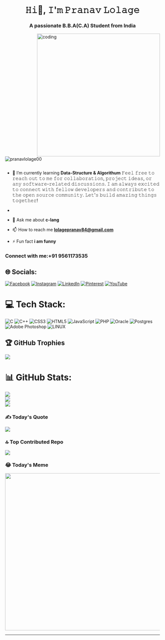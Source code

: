 
<h1 align="center">𝙷𝚒👋, 𝙸'𝚖 𝙿𝚛𝚊𝚗𝚊𝚟 𝙻𝚘𝚕𝚊𝚐𝚎</h1>
<h3 align="center">A passionate B.B.A(C.A) Student from India</h3>
<img align="right" alt="coding" width="400" src="https://camo.githubusercontent.com/c1dcb74cc1c1835b1d716f5051499a2814c683c806b15f04b0eba492863703e9/68747470733a2f2f63646e2e6472696262626c652e636f6d2f75736572732f3733303730332f73637265656e73686f74732f363538313234332f6176656e746f2e676966">
<center>
<p align="left"> <img src="https://komarev.com/ghpvc/?username=pranavlolage00&label=Profile%20views&color=0e75b6&style=flat" alt="pranavlolage00" /> </p>
</center>
<p align="left"> <a href="https://twitter.com/" target="blank"><img src="https://img.shields.io/twitter/follow/?logo=twitter&stfor-the-badgeyle=" alt="" /></a> </p>

- 🌱 I’m currently learning  **Data-Structure & Algorithum** 𝙵𝚎𝚎𝚕 𝚏𝚛𝚎𝚎 𝚝𝚘 𝚛𝚎𝚊𝚌𝚑 𝚘𝚞𝚝 𝚝𝚘 𝚖𝚎 𝚏𝚘𝚛 𝚌𝚘𝚕𝚕𝚊𝚋𝚘𝚛𝚊𝚝𝚒𝚘𝚗, 𝚙𝚛𝚘𝚓𝚎𝚌𝚝 𝚒𝚍𝚎𝚊𝚜, 𝚘𝚛 𝚊𝚗𝚢 𝚜𝚘𝚏𝚝𝚠𝚊𝚛𝚎-𝚛𝚎𝚕𝚊𝚝𝚎𝚍 𝚍𝚒𝚜𝚌𝚞𝚜𝚜𝚒𝚘𝚗𝚜. 𝙸 𝚊𝚖 𝚊𝚕𝚠𝚊𝚢𝚜 𝚎𝚡𝚌𝚒𝚝𝚎𝚍 𝚝𝚘 𝚌𝚘𝚗𝚗𝚎𝚌𝚝 𝚠𝚒𝚝𝚑 𝚏𝚎𝚕𝚕𝚘𝚠 𝚍𝚎𝚟𝚎𝚕𝚘𝚙𝚎𝚛𝚜 𝚊𝚗𝚍 𝚌𝚘𝚗𝚝𝚛𝚒𝚋𝚞𝚝𝚎 𝚝𝚘 𝚝𝚑𝚎 𝚘𝚙𝚎𝚗 𝚜𝚘𝚞𝚛𝚌𝚎 𝚌𝚘𝚖𝚖𝚞𝚗𝚒𝚝𝚢. 𝙻𝚎𝚝'𝚜 𝚋𝚞𝚒𝚕𝚍 𝚊𝚖𝚊𝚣𝚒𝚗𝚐 𝚝𝚑𝚒𝚗𝚐𝚜 𝚝𝚘𝚐𝚎𝚝𝚑𝚎𝚛!
*
- 💬 Ask me about **c-lang**

- 📫 How to reach me **lolagepranav84@gmail.com**

- ⚡ Fun fact **i am funny**

<h3 align="left">Connect with me:+91 9561173535</h3>

## 🌐 Socials:
[![Facebook](https://img.shields.io/badge/Facebook-%231877F2.svg?logo=Facebook&logoColor=white)](https://facebook.com/https://www.facebook.com/pranav.lolage.16?mibextid=ZbWKwL) [![Instagram](https://img.shields.io/badge/Instagram-%23E4405F.svg?logo=Instagram&logoColor=white)](https://instagram.com/mr__pranav_sonar00) [![LinkedIn](https://img.shields.io/badge/LinkedIn-%230077B5.svg?logo=linkedin&logoColor=white)](https://linkedin.com/in/https://www.linkedin.com/in/pranav-lolage-a891b0280) [![Pinterest](https://img.shields.io/badge/Pinterest-%23E60023.svg?logo=Pinterest&logoColor=white)](https://pinterest.com/lolagepranav84@gmail.com) [![YouTube](https://img.shields.io/badge/YouTube-%23FF0000.svg?logo=YouTube&logoColor=white)](https://youtube.com/@@pranavlolage00) 

# 💻 Tech Stack:
![C](https://img.shields.io/badge/c-%2300599C.svg?style=plastic&logo=c&logoColor=white) ![C++](https://img.shields.io/badge/c++-%2300599C.svg?style=plastic&logo=c%2B%2B&logoColor=white) ![CSS3](https://img.shields.io/badge/css3-%231572B6.svg?style=plastic&logo=css3&logoColor=white) ![HTML5](https://img.shields.io/badge/html5-%23E34F26.svg?style=plastic&logo=html5&logoColor=white) ![JavaScript](https://img.shields.io/badge/javascript-%23323330.svg?style=plastic&logo=javascript&logoColor=%23F7DF1E) ![PHP](https://img.shields.io/badge/php-%23777BB4.svg?style=plastic&logo=php&logoColor=white) ![Oracle](https://img.shields.io/badge/Oracle-F80000?style=plastic&logo=oracle&logoColor=white) ![Postgres](https://img.shields.io/badge/postgres-%23316192.svg?style=plastic&logo=postgresql&logoColor=white) ![Adobe Photoshop](https://img.shields.io/badge/adobephotoshop-%2331A8FF.svg?style=plastic&logo=adobephotoshop&logoColor=white) ![LINUX](https://img.shields.io/badge/Linux-FCC624?style=plastic&logo=linux&logoColor=black)

## 🏆 GitHub Trophies
![](https://github-profile-trophy.vercel.app/?username=pranavlolage00&theme=juicyfresh&no-frame=false&no-bg=false&margin-w=4)

# 📊 GitHub Stats:
![](https://github-readme-stats.vercel.app/api?username=pranavlolage00&theme=blue-green&hide_border=false&include_all_commits=true&count_private=true)<br/>
![](https://github-readme-streak-stats.herokuapp.com/?user=pranavlolage00&theme=blue-green&hide_border=false)<br/>
![](https://github-readme-stats.vercel.app/api/top-langs/?username=pranavlolage00&theme=blue-green&hide_border=false&include_all_commits=true&count_private=true&layout=compact)


### ✍️ Today's Quote
![](https://quotes-github-readme.vercel.app/api?type=horizontal&theme=dark)

### 🔝 Top Contributed Repo
![](https://github-contributor-stats.vercel.app/api?username=pranavlolage00&limit=5&theme=dark&combine_all_yearly_contributions=true)

### 😂 Today's Meme
<img src="https://rm.up.railway.app/" width="512px"/>

---
